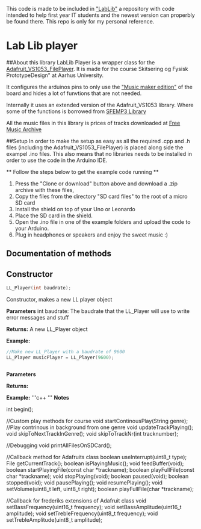 
This code is made to be included in ["LabLib"](https://github.com/LabToolsAU/LabLib) a repository with code intended to help first year IT students and the newest version can properbly be found there. This repo is only for my personal reference.

# Lab Lib player

##About this library
LabLib Player is a wrapper class for the [Adafruit_VS1053_FilePlayer](https://github.com/adafruit/Adafruit_VS1053_Library). It is made for the course Skitsering og Fysisk PrototypeDesign" at Aarhus University.

It configures the arduinos pins to only use the ["Music maker edition"](https://www.adafruit.com/product/1788) of the board and hides a lot of funvtions that are not needed.

Internally it uses an extended version of the Adafruit_VS1053 library. Where some of the functions is borrowed from [SFEMP3 Library](https://github.com/madsci1016/Sparkfun-MP3-Player-Shield-Arduino-Library)

All the music files in this library is prices of tracks downloaded at [Free Music Archive](http://freemusicarchive.org)

##Setup
In order to make the setup as easy as all the required .cpp and .h files (including the Adafruit_VS1053_FilePlayer) is placed along side the exampel .ino files. This also means that no libraries needs to be installed in order to use the code in the Arduino IDE.

** Follow the steps below to get the example code running **

1. Press the "Clone or download" button above and download a .zip archive with these files,
1. Copy the files from the directory "SD card files" to the root of a micro SD card
9. Install the shield on top of your Uno or Leonardo
2. Place the SD card in the shield.
5. Open the .ino file in one of the example folders and upload the code to your Arduino.
9. Plug in headphones or speakers and enjoy the sweet music :)


## Documentation of methods

## Constructor
```c++
LL_Player(int baudrate);
```
Constructor, makes a new LL player object

**Parameters**
int baudrate: The baudrate that the LL_Player will use to write error messages and stuff

**Returns:**
A new LL_Player object

**Example:**
```c++
//Make new LL_Player with a baudrate of 9600
LL_Player musicPlayer = LL_Player(9600);
```


```c++

```

**Parameters**

**Returns:**

**Example:**
'''c++
'''
**Notes**

int begin();

//Custom play methods for course
void startContinousPlay(String genre); //Play contrinous in background from one genre
void updateTrackPlaying();
void skipToNextTrackInGenre();
void skipToTrackNr(int tracknumber);


//Debugging
void printAllFilesOnSDCard();

//Callback method for Adafruits class
boolean useInterrupt(uint8_t type);
File getCurrentTrack();
boolean isPlayingMusic();
void feedBuffer(void);
boolean startPlayingFile(const char *trackname);
boolean playFullFile(const char *trackname);
void stopPlaying(void);
boolean paused(void);
boolean stopped(void);
void pausePlaying();
void resumePlaying();
void setVolume(uint8_t left, uint8_t right);
boolean playFullFile(char *trackname);

//Callback for frederiks extensions of Adafruit class
void setBassFrequency(uint16_t frequency);
void setBassAmplitude(uint16_t amplitude);
void setTrebleFrequency(uint8_t frequency);
void setTrebleAmplitude(uint8_t amplitude);
